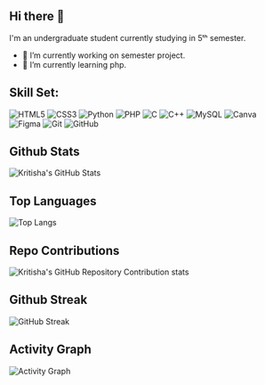 ## Hi there 👋
I'm an undergraduate student currently studying in 5ᵗʰ semester.
- 🔭 I’m currently working on semester project.
- 🌱 I’m currently learning php.

## Skill Set:
![HTML5](https://img.shields.io/badge/HTML5-E34F26?style=for-the-badge&logo=html5&logoColor=white)
![CSS3](https://img.shields.io/badge/CSS3-1572B6?style=for-the-badge&logo=css3&logoColor=white)
![Python](https://img.shields.io/badge/Python-3776AB?style=for-the-badge&logo=python&logoColor=white)
![PHP](https://img.shields.io/badge/PHP-777BB4?style=for-the-badge&logo=php&logoColor=white)
![C](https://img.shields.io/badge/C-A8B9CC?style=for-the-badge&logo=c&logoColor=black)
![C++](https://img.shields.io/badge/C++-00599C?style=for-the-badge&logo=c%2B%2B&logoColor=white)
![MySQL](https://img.shields.io/badge/MySQL-4479A1?style=for-the-badge&logo=mysql&logoColor=white)
![Canva](https://img.shields.io/badge/Canva-00C4CC?style=for-the-badge&logo=canva&logoColor=white)
![Figma](https://img.shields.io/badge/Figma-F24E1E?style=for-the-badge&logo=figma&logoColor=white)
![Git](https://img.shields.io/badge/Git-F05032?style=for-the-badge&logo=git&logoColor=white)
![GitHub](https://img.shields.io/badge/GitHub-181717?style=for-the-badge&logo=github&logoColor=white)

## Github Stats
![Kritisha's GitHub Stats](https://github-readme-stats.vercel.app/api?username=KritishaShrestha&show_icons=true&theme=dark)

## Top Languages
![Top Langs](https://github-readme-stats.vercel.app/api/top-langs/?username=KritishaShrestha&layout=compact&theme=dark)

## Repo Contributions
![Kritisha's GitHub Repository Contribution stats](https://github-contributor-stats.vercel.app/api?username=KritishaShrestha&hide=B&theme=dark)

## Github Streak
![GitHub Streak](https://streak-stats.demolab.com/?user=KritishaShrestha&theme=dark)

## Activity Graph
![Activity Graph](https://activity-graph.herokuapp.com/graph?username=KritishaShrestha&theme=github)

